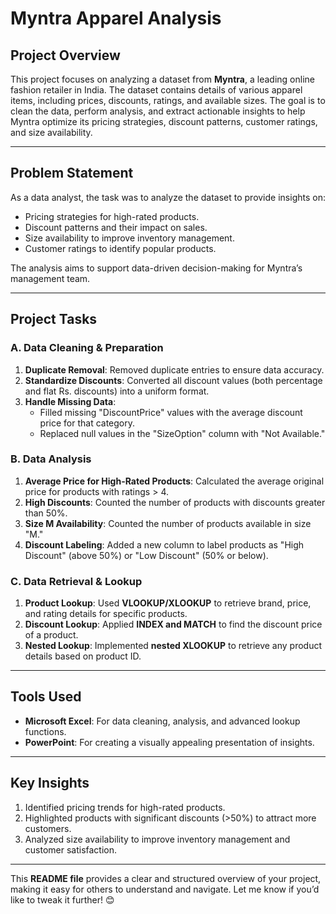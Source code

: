 # **Myntra Apparel Analysis**  

## **Project Overview**  
This project focuses on analyzing a dataset from **Myntra**, a leading online fashion retailer in India. The dataset contains details of various apparel items, including prices, discounts, ratings, and available sizes. The goal is to clean the data, perform analysis, and extract actionable insights to help Myntra optimize its pricing strategies, discount patterns, customer ratings, and size availability.  

---

## **Problem Statement**  
As a data analyst, the task was to analyze the dataset to provide insights on:  
- Pricing strategies for high-rated products.  
- Discount patterns and their impact on sales.  
- Size availability to improve inventory management.  
- Customer ratings to identify popular products.  

The analysis aims to support data-driven decision-making for Myntra’s management team.  

---

## **Project Tasks**  

### **A. Data Cleaning & Preparation**  
1. **Duplicate Removal**: Removed duplicate entries to ensure data accuracy.  
2. **Standardize Discounts**: Converted all discount values (both percentage and flat Rs. discounts) into a uniform format.  
3. **Handle Missing Data**:  
   - Filled missing "DiscountPrice" values with the average discount price for that category.  
   - Replaced null values in the "SizeOption" column with "Not Available."  

### **B. Data Analysis**  
1. **Average Price for High-Rated Products**: Calculated the average original price for products with ratings > 4.  
2. **High Discounts**: Counted the number of products with discounts greater than 50%.  
3. **Size M Availability**: Counted the number of products available in size "M."  
4. **Discount Labeling**: Added a new column to label products as "High Discount" (above 50%) or "Low Discount" (50% or below).  

### **C. Data Retrieval & Lookup**  
1. **Product Lookup**: Used **VLOOKUP/XLOOKUP** to retrieve brand, price, and rating details for specific products.  
2. **Discount Lookup**: Applied **INDEX and MATCH** to find the discount price of a product.  
3. **Nested Lookup**: Implemented **nested XLOOKUP** to retrieve any product details based on product ID.  

---

## **Tools Used**  
- **Microsoft Excel**: For data cleaning, analysis, and advanced lookup functions.  
- **PowerPoint**: For creating a visually appealing presentation of insights.  

---

## **Key Insights**  
1. Identified pricing trends for high-rated products.  
2. Highlighted products with significant discounts (>50%) to attract more customers.  
3. Analyzed size availability to improve inventory management and customer satisfaction.  

---

This **README file** provides a clear and structured overview of your project, making it easy for others to understand and navigate. Let me know if you’d like to tweak it further! 😊
